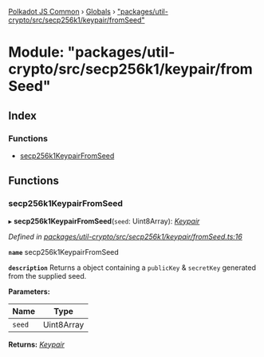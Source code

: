 [Polkadot JS Common](../README.md) › [Globals](../globals.md) › ["packages/util-crypto/src/secp256k1/keypair/fromSeed"](_packages_util_crypto_src_secp256k1_keypair_fromseed_.md)

# Module: "packages/util-crypto/src/secp256k1/keypair/fromSeed"

## Index

### Functions

* [secp256k1KeypairFromSeed](_packages_util_crypto_src_secp256k1_keypair_fromseed_.md#secp256k1keypairfromseed)

## Functions

###  secp256k1KeypairFromSeed

▸ **secp256k1KeypairFromSeed**(`seed`: Uint8Array): *[Keypair](../interfaces/_packages_util_crypto_src_types_.keypair.md)*

*Defined in [packages/util-crypto/src/secp256k1/keypair/fromSeed.ts:16](https://github.com/polkadot-js/common/blob/91340577/packages/util-crypto/src/secp256k1/keypair/fromSeed.ts#L16)*

**`name`** secp256k1KeypairFromSeed

**`description`** Returns a object containing a `publicKey` & `secretKey` generated from the supplied seed.

**Parameters:**

Name | Type |
------ | ------ |
`seed` | Uint8Array |

**Returns:** *[Keypair](../interfaces/_packages_util_crypto_src_types_.keypair.md)*
